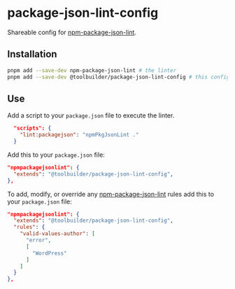# package-json-lint-config

Shareable config for [npm-package-json-lint](https://github.com/tclindner/npm-package-json-lint).

## Installation

```bash
pnpm add --save-dev npm-package-json-lint # the linter
pnpm add --save-dev @toolbuilder/package-json-lint-config # this config
```

## Use

Add a script to your `package.json` file to execute the linter.

```json
  "scripts": {
    "lint:packagejson": "npmPkgJsonLint ."
  }
```

Add this to your `package.json` file:

```json
"npmpackagejsonlint": {
  "extends": "@toolbuilder/package-json-lint-config",
},
```

To add, modify, or override any [npm-package-json-lint](https://github.com/tclindner/npm-package-json-lint/wiki) rules add this to your `package.json` file:

```json
"npmpackagejsonlint": {
  "extends": "@toolbuilder/package-json-lint-config",
  "rules": {
    "valid-values-author": [
      "error",
      [
        "WordPress"
      ]
    ]
  }
},
```
